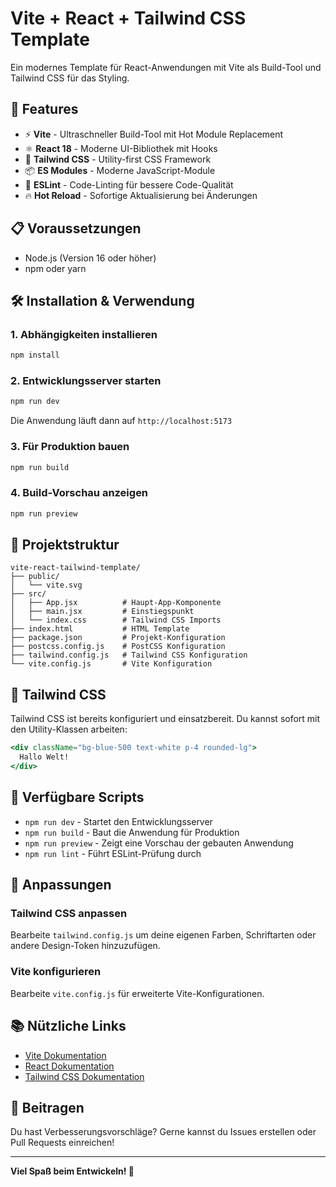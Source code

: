 # Vite + React + Tailwind CSS Template

Ein modernes Template für React-Anwendungen mit Vite als Build-Tool und Tailwind CSS für das Styling.

## 🚀 Features

- ⚡ **Vite** - Ultraschneller Build-Tool mit Hot Module Replacement
- ⚛️ **React 18** - Moderne UI-Bibliothek mit Hooks
- 🎨 **Tailwind CSS** - Utility-first CSS Framework
- 📦 **ES Modules** - Moderne JavaScript-Module
- 🔧 **ESLint** - Code-Linting für bessere Code-Qualität
- 🔥 **Hot Reload** - Sofortige Aktualisierung bei Änderungen

## 📋 Voraussetzungen

- Node.js (Version 16 oder höher)
- npm oder yarn

## 🛠️ Installation & Verwendung

### 1. Abhängigkeiten installieren
```bash
npm install
```

### 2. Entwicklungsserver starten
```bash
npm run dev
```

Die Anwendung läuft dann auf `http://localhost:5173`

### 3. Für Produktion bauen
```bash
npm run build
```

### 4. Build-Vorschau anzeigen
```bash
npm run preview
```

## 📁 Projektstruktur

```
vite-react-tailwind-template/
├── public/
│   └── vite.svg
├── src/
│   ├── App.jsx          # Haupt-App-Komponente
│   ├── main.jsx         # Einstiegspunkt
│   └── index.css        # Tailwind CSS Imports
├── index.html           # HTML Template
├── package.json         # Projekt-Konfiguration
├── postcss.config.js    # PostCSS Konfiguration
├── tailwind.config.js   # Tailwind CSS Konfiguration
└── vite.config.js       # Vite Konfiguration
```

## 🎨 Tailwind CSS

Tailwind CSS ist bereits konfiguriert und einsatzbereit. Du kannst sofort mit den Utility-Klassen arbeiten:

```jsx
<div className="bg-blue-500 text-white p-4 rounded-lg">
  Hallo Welt!
</div>
```

## 📝 Verfügbare Scripts

- `npm run dev` - Startet den Entwicklungsserver
- `npm run build` - Baut die Anwendung für Produktion
- `npm run preview` - Zeigt eine Vorschau der gebauten Anwendung
- `npm run lint` - Führt ESLint-Prüfung durch

## 🔧 Anpassungen

### Tailwind CSS anpassen
Bearbeite `tailwind.config.js` um deine eigenen Farben, Schriftarten oder andere Design-Token hinzuzufügen.

### Vite konfigurieren
Bearbeite `vite.config.js` für erweiterte Vite-Konfigurationen.

## 📚 Nützliche Links

- [Vite Dokumentation](https://vitejs.dev/)
- [React Dokumentation](https://react.dev/)
- [Tailwind CSS Dokumentation](https://tailwindcss.com/)

## 🤝 Beitragen

Du hast Verbesserungsvorschläge? Gerne kannst du Issues erstellen oder Pull Requests einreichen!

---

**Viel Spaß beim Entwickeln! 🎉** 